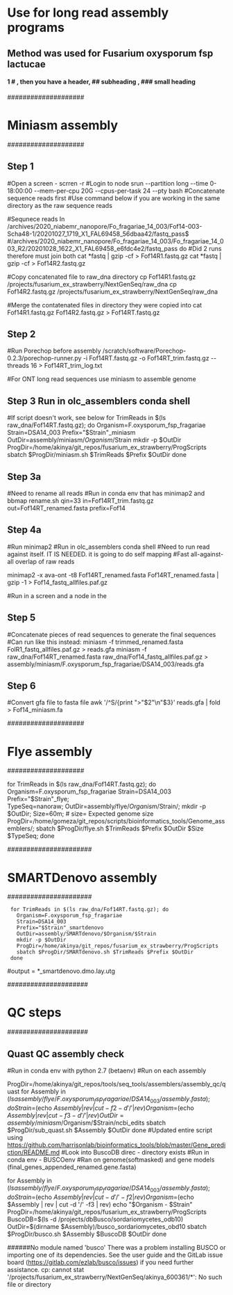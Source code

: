# Use for long read assembly programs

## Method was used for Fusarium oxysporum fsp lactucae
#### 1 # , then you have a header, ## subheading , ### small heading

####################
# Miniasm assembly
####################
## Step 1
#Open a screen - scrren -r
#Login to node srun --partition long --time 0-18:00:00 --mem-per-cpu 20G --cpus-per-task 24 --pty bash
#Concatenate sequence reads first
#Use command below if you are working in the same directory as the raw sequence reads

#Sequnece reads In /archives/2020_niabemr_nanopore/Fo_fragariae_14_003/Fof14-003-Scha48-1/20201027_1719_X1_FAL69458_56dbaa42/fastq_pass$
#/archives/2020_niabemr_nanopore/Fo_fragariae_14_003/Fo_fragariae_14_003_R2/20201028_1622_X1_FAL69458_e6fdc4e2/fastq_pass do
#Did 2 runs therefore  must join both
cat *fastq | gzip -cf > Fof14R1.fastq.gz
cat *fastq | gzip -cf > Fof14R2.fastq.gz

#Copy concatenated file to raw_dna directory
cp Fof14R1.fastq.gz /projects/fusarium_ex_strawberry/NextGenSeq/raw_dna
cp Fof14R2.fastq.gz /projects/fusarium_ex_strawberry/NextGenSeq/raw_dna

#Merge the contatenated files in directory they were copied into
cat Fof14R1.fastq.gz Fof14R2.fastq.gz > Fof14RT.fastq.gz

## Step 2
#Run Porechop before assembly
/scratch/software/Porechop-0.2.3/porechop-runner.py -i Fof14RT.fastq.gz -o Fof14RT_trim.fastq.gz --threads 16 > Fof14RT_trim_log.txt


#For ONT long read sequences use miniasm to assemble genome
## Step 3 Run in olc_assemblers conda shell
#If script doesn't work, see below
for TrimReads in $(ls raw_dna/Fof14RT.fastq.gz); do
    Organism=F.oxysporum_fsp_fragariae
    Strain=DSA14_003
    Prefix="$Strain"_miniasm
    OutDir=assembly/miniasm/$Organism/$Strain
    mkdir -p $OutDir
    ProgDir=/home/akinya/git_repos/fusarium_ex_strawberry/ProgScripts
    sbatch $ProgDir/miniasm.sh $TrimReads $Prefix $OutDir
  done

## Step 3a
#Need to rename all reads
#Run in conda env that has minimap2 and bbmap
rename.sh qin=33 in=Fof14RT_trim.fastq.gz out=Fof14RT_renamed.fasta prefix=Fof14

## Step 4a
#Run minimap2
#Run in olc_assemblers conda shell
#Need to run read against itself. IT IS NEEDED. it is going to do self mapping
#Fast all-against-all overlap of raw reads

minimap2 -x ava-ont -t8 Fof14RT_renamed.fasta Fof14RT_renamed.fasta | gzip -1 > Fof14_fastq_allfiles.paf.gz


#Run in a screen and a node in the
## Step 5
#Concatenate pieces of read sequences to generate the final sequences
#Can run like this instead: miniasm -f trimmed_renamed.fasta FolR1_fastq_allfiles.paf.gz > reads.gfa
miniasm -f raw_dna/Fof14RT_renamed.fasta raw_dna/Fof14_fastq_allfiles.paf.gz > assembly/miniasm/F.oxysporum_fsp_fragariae/DSA14_003/reads.gfa

## Step 6
#Convert gfa file to fasta file
awk '/^S/{print ">"$2"\n"$3}' reads.gfa | fold > Fof14_miniasm.fa

####################
# Flye assembly
####################

for TrimReads in $(ls raw_dna/Fof14RT.fastq.gz); do
      Organism=F.oxysporum_fsp_fragariae
      Strain=DSA14_003
       Prefix="$Strain"_flye;     
       TypeSeq=nanoraw;
       OutDir=assembly/flye/$Organism/$Strain/;
       mkdir -p $OutDir;
       Size=60m; # size= Expected genome size
       ProgDir=/home/gomeza/git_repos/scripts/bioinformatics_tools/Genome_assemblers/;
       sbatch $ProgDir/flye.sh $TrimReads $Prefix $OutDir $Size $TypeSeq;
     done

######################
# SMARTDenovo assembly
######################

     for TrimReads in $(ls raw_dna/Fof14RT.fastq.gz); do
       Organism=F.oxysporum_fsp_fragariae
       Strain=DSA14_003
       Prefix="$Strain"_smartdenovo
       OutDir=assembly/SMARTdenovo/$Organism/$Strain
       mkdir -p $OutDir
       ProgDir=/home/akinya/git_repos/fusarium_ex_strawberry/ProgScripts
       sbatch $ProgDir/SMARTdenovo.sh $TrimReads $Prefix $OutDir
     done

#output = *_smartdenovo.dmo.lay.utg

#####################
# QC steps
#####################


## Quast QC assembly check
#Run in conda env with python 2.7 (betaenv)
#Run on each assembly

ProgDir=/home/akinya/git_repos/tools/seq_tools/assemblers/assembly_qc/quast
  for Assembly in $(ls assembly/flye/F.oxysporum_fsp_fragariae/DSA14_003/assembly.fasta); do
    Strain=$(echo $Assembly | rev | cut -f2 -d '/' | rev)
    Organism=$(echo $Assembly | rev | cut -f3 -d '/' | rev)  
    OutDir=assembly/miniasm/$Organism/$Strain/ncbi_edits
    sbatch $ProgDir/sub_quast.sh $Assembly $OutDir
  done
#Updated entire script using https://github.com/harrisonlab/bioinformatics_tools/blob/master/Gene_prediction/README.md
#Look into BuscoDB direc - directory exists
#Run in conda env - BUSCOenv
#Ran on genome(softmasked) and gene models (final_genes_appended_renamed.gene.fasta)

for Assembly in $(ls assembly/flye/F.oxysporum_fsp_fragariae/DSA14_003/assembly.fasta); do
  Strain=$(echo $Assembly| rev | cut -d '/' -f2 | rev)
  Organism=$(echo $Assembly | rev | cut -d '/' -f3 | rev)
  echo "$Organism - $Strain"
  ProgDir=/home/akinya/git_repos/fusarium_ex_strawberry/ProgScripts
  BuscoDB=$(ls -d /projects/dbBusco/sordariomycetes_odb10)
  OutDir=$(dirname $Assembly)/busco_sordariomycetes_obd10
  sbatch $ProgDir/busco.sh $Assembly $BuscoDB $OutDir
done

######No module named 'busco'
There was a problem installing BUSCO or importing one of its dependencies. See the user guide and the GitLab issue board (https://gitlab.com/ezlab/busco/issues) if you need further assistance.
cp: cannot stat '/projects/fusarium_ex_strawberry/NextGenSeq/akinya_600361/*': No such file or directory
